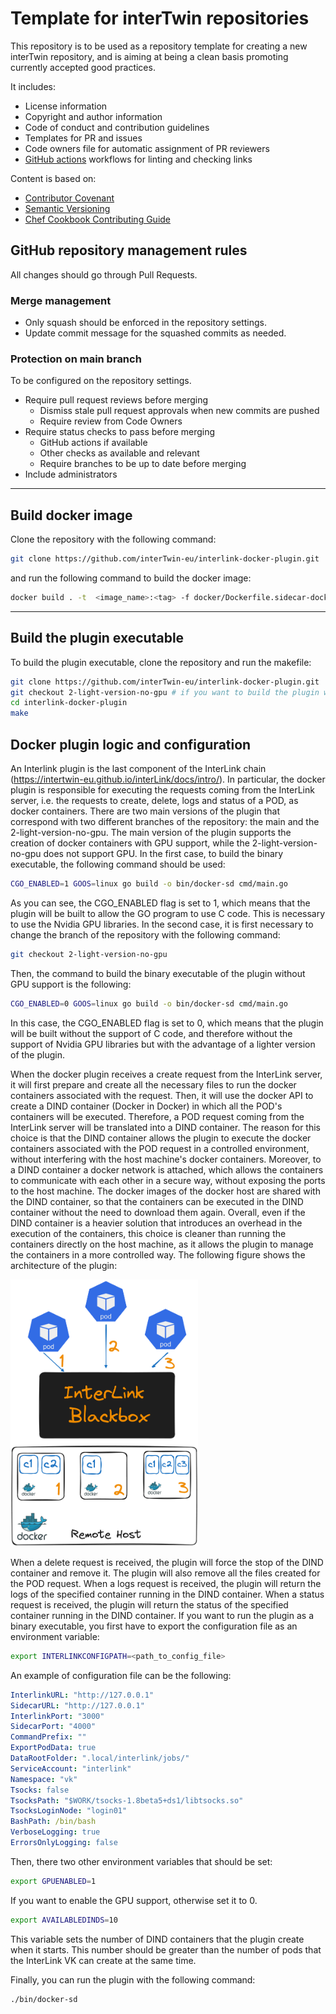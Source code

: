 # Template for interTwin repositories

This repository is to be used as a repository template for creating a new interTwin
repository, and is aiming at being a clean basis promoting currently accepted
good practices.

It includes:

- License information
- Copyright and author information
- Code of conduct and contribution guidelines
- Templates for PR and issues
- Code owners file for automatic assignment of PR reviewers
- [GitHub actions](https://github.com/features/actions) workflows for linting
  and checking links

Content is based on:

- [Contributor Covenant](http://contributor-covenant.org)
- [Semantic Versioning](https://semver.org/)
- [Chef Cookbook Contributing Guide](https://github.com/chef-cookbooks/community_cookbook_documentation/blob/master/CONTRIBUTING.MD)

## GitHub repository management rules

All changes should go through Pull Requests.

### Merge management

- Only squash should be enforced in the repository settings.
- Update commit message for the squashed commits as needed.

### Protection on main branch

To be configured on the repository settings.

- Require pull request reviews before merging
  - Dismiss stale pull request approvals when new commits are pushed
  - Require review from Code Owners
- Require status checks to pass before merging
  - GitHub actions if available
  - Other checks as available and relevant
  - Require branches to be up to date before merging
- Include administrators

---
## Build docker image

Clone the repository with the following command:

```bash
git clone https://github.com/interTwin-eu/interlink-docker-plugin.git
```

and run the following command to build the docker image:

```bash
docker build . -t  <image_name>:<tag> -f docker/Dockerfile.sidecar-docker 
```

---
## Build the plugin executable

To build the plugin executable, clone the repository and run the makefile:

```bash
git clone https://github.com/interTwin-eu/interlink-docker-plugin.git 
git checkout 2-light-version-no-gpu # if you want to build the plugin without GPU support, otherwise use the main branch
cd interlink-docker-plugin 
make 
```

## Docker plugin logic and configuration

An Interlink plugin is the last component of the InterLink chain (https://intertwin-eu.github.io/interLink/docs/intro/). 
In particular, the docker plugin is responsible for executing the requests coming from the InterLink server, i.e. the requests to create, delete, logs and status of a POD, as docker containers.
There are two main versions of the plugin that correspond with two different branches of the repository: the main and the 2-light-version-no-gpu.
The main version of the plugin supports the creation of docker containers with GPU support, while the 2-light-version-no-gpu does not support GPU. In the first case, to build the binary executable, the following command should be used:

```bash
CGO_ENABLED=1 GOOS=linux go build -o bin/docker-sd cmd/main.go
```
As you can see, the CGO_ENABLED flag is set to 1, which means that the plugin will be built to allow the GO program to use C code. This is necessary to use the Nvidia GPU libraries.
In the second case, it is first necessary to change the branch of the repository with the following command:

```bash
git checkout 2-light-version-no-gpu
```
Then, the command to build the binary executable of the plugin without GPU support is the following:

```bash
CGO_ENABLED=0 GOOS=linux go build -o bin/docker-sd cmd/main.go
```
In this case, the CGO_ENABLED flag is set to 0, which means that the plugin will be built without the support of C code, and therefore without the support of Nvidia GPU libraries but with the advantage of a lighter version of the plugin.

When the docker plugin receives a create request from the InterLink server, it will first prepare and create all the necessary files to run the docker containers associated with the request. Then, it will use the docker API to create a DIND container (Docker in Docker) in which all the POD's containers will be executed.
Therefore, a POD request coming from the InterLink server will be translated into a DIND container. 
The reason for this choice is that the DIND container allows the plugin to execute the docker containers associated with the POD request in a controlled environment, without interfering with the host machine's docker containers. Moreover, to a DIND container a docker network is attached, which allows the containers to communicate with each other in a secure way, without exposing the ports to the host machine.
The docker images of the docker host are shared with the DIND container, so that the containers can be executed in the DIND container without the need to download them again.
Overall, even if the DIND container is a heavier solution that introduces an overhead in the execution of the containers, this choice is cleaner than running the containers directly on the host machine, as it allows the plugin to manage the containers in a more controlled way.
The following figure shows the architecture of the plugin:

<img src="img/dockerplugin.png" width="300">

When a delete request is received, the plugin will force the stop of the DIND container and remove it. The plugin will also remove all the files created for the POD request.
When a logs request is received, the plugin will return the logs of the specified container running in the DIND container.
When a status request is received, the plugin will return the status of the specified container running in the DIND container.
If you want to run the plugin as a binary executable, you first have to export the configuration file as an environment variable:

```bash
export INTERLINKCONFIGPATH=<path_to_config_file>
```
An example of configuration file can be the following:
```yaml
InterlinkURL: "http://127.0.0.1"
SidecarURL: "http://127.0.0.1"
InterlinkPort: "3000"
SidecarPort: "4000"
CommandPrefix: ""
ExportPodData: true
DataRootFolder: ".local/interlink/jobs/"
ServiceAccount: "interlink"
Namespace: "vk"
Tsocks: false
TsocksPath: "$WORK/tsocks-1.8beta5+ds1/libtsocks.so"
TsocksLoginNode: "login01"
BashPath: /bin/bash
VerboseLogging: true
ErrorsOnlyLogging: false
```

Then, there two other environment variables that should be set:

```bash
export GPUENABLED=1
```
If you want to enable the GPU support, otherwise set it to 0.

```bash
export AVAILABLEDINDS=10
```
This variable sets the number of DIND containers that the plugin create when it starts.
This number should be greater than the number of pods that the InterLink VK can create at the same time.

Finally, you can run the plugin with the following command:

```bash
./bin/docker-sd
```
